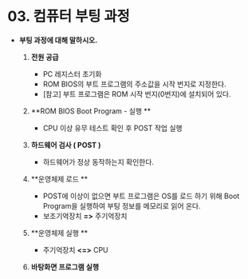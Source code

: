 # 03. 컴퓨터 부팅 과정

* **부팅 과정에 대해 말하시오.**

  1. **전원 공급**
     * PC 레지스터 초기화
     * ROM BIOS의 부트 프로그램의 주소값을 시작 번지로 지정한다. 
     * [참고] 부트 프로그램은 ROM 시작 번지(0번지)에 설치되어 있다.

  2. **ROM BIOS Boot Program - 실행 **
     * CPU 이상 유무 테스트 확인 후 POST 작업 실행
  3. **하드웨어 검사 ( POST )**
     * 하드웨어가 정상 동작하는지 확인한다. 
  4. **운영체제 로드 **
     * POST에 이상이 없으면 부트 프로그램은 OS를 로드 하기 위해 Boot Program을 실행하여 부팅 정보를 메모리로 읽어 온다.
     * 보조기억장치 **=>** 주기억장치
  5. **운영체제 실행 **
     * 주기억장치 **<=>** CPU
  6. **바탕화면 프로그램 실행**





